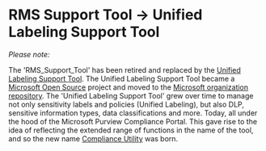 # RMS Support Tool -> Unified Labeling Support Tool

*Please note:*

The 'RMS_Support_Tool' has been retired and replaced by the [Unified Labeling Support Tool](https://github.com/microsoft/UnifiedLabelingSupportTool). The Unified Labeling Support Tool became a [Microsoft Open Source](https://opensource.microsoft.com) project and moved to the [Microsoft organization repository]( https://aka.ms/UnifiedLabelingSupportTool). The 'Unified Labeling Support Tool' grew over time to manage not only sensitivity labels and policies (Unified Labeling), but also DLP, sensitive information types, data classifications and more. Today, all under the hood of the Microsoft Purview Compliance Portal. This gave rise to the idea of reflecting the extended range of functions in the name of the tool, and so the new name [Compliance Utility](https://github.com/microsoft/ComplianceUtility/tree/main) was born.

